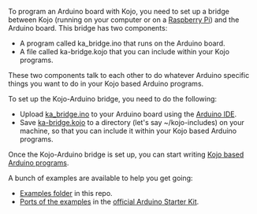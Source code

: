  To program an Arduino board with Kojo, you need to set up a bridge between Kojo (running on your computer or on a [Raspberry Pi](http://www.kogics.net/kojo-download#rpi)) and the Arduino board. This bridge has two components:
* A program called ka_bridge.ino that runs on the Arduino board.
* A file called ka-bridge.kojo that you can include within your Kojo programs.

These two components talk to each other to do whatever Arduino specific things you want to do in your Kojo based Arduino programs.

To set up the Kojo-Arduino bridge, you need to do the following:

* Upload [ka_bridge.ino](https://github.com/litan/kojo-arduino/blob/master/ka_bridge/ka_bridge.ino) to your Arduino board using the [Arduino IDE](http://arduino.cc/en/Guide/Environment).
* Save [ka-bridge.kojo](https://github.com/litan/kojo-arduino/blob/master/ka-bridge.kojo) to a directory (let's say ~/kojo-includes) on your machine, so that you can include it within your Kojo based Arduino programs.

Once the Kojo-Arduino bridge is set up, you can start writing [Kojo based Arduino programs](https://github.com/litan/kojo-arduino/blob/master/examples/darkness-led.kojo).

A bunch of examples are available to help you get going:
* [Examples folder](https://github.com/litan/kojo-arduino/tree/master/examples) in this repo.
* [Ports of the examples](https://github.com/litan/kojo-arduino/tree/master/starterkit) in the [official Arduino Starter Kit](http://arduino.cc/en/Main/ArduinoStarterKit).

